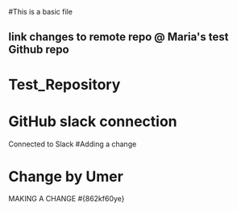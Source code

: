 #This is a basic file
## link changes to remote repo @ Maria's test Github repo

# Test_Repository

# GitHub slack connection
Connected to Slack
#Adding a change
# Change by Umer


MAKING A CHANGE #{862kf60ye}






